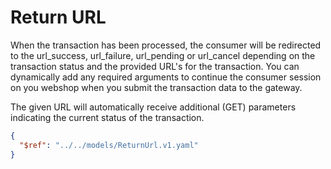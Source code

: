 # Return URL


When the transaction has been processed, the consumer will be redirected to the url_success, url_failure, url_pending or url_cancel depending on the transaction status and the provided URL's for the transaction.
You can dynamically add any required arguments to continue the consumer session on you webshop when you submit the transaction data to the gateway.

The given URL will automatically receive additional (GET) parameters indicating the current status of the transaction.

```json json_schema
{
  "$ref": "../../models/ReturnUrl.v1.yaml"
}
```